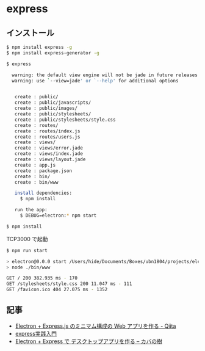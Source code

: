 # express

## インストール

~~~bash
$ npm install express -g
$ npm install express-generator -g
~~~

~~~bash
$ express

  warning: the default view engine will not be jade in future releases
  warning: use `--view=jade' or `--help' for additional options


   create : public/
   create : public/javascripts/
   create : public/images/
   create : public/stylesheets/
   create : public/stylesheets/style.css
   create : routes/
   create : routes/index.js
   create : routes/users.js
   create : views/
   create : views/error.jade
   create : views/index.jade
   create : views/layout.jade
   create : app.js
   create : package.json
   create : bin/
   create : bin/www

   install dependencies:
     $ npm install

   run the app:
     $ DEBUG=electron:* npm start
~~~

~~~bash
$ npm install
~~~

TCP3000 で起動

~~~bash
$ npm run start

> electron@0.0.0 start /Users/hide/Documents/Boxes/ubn1804/projects/electron
> node ./bin/www

GET / 200 382.935 ms - 170
GET /stylesheets/style.css 200 11.047 ms - 111
GET /favicon.ico 404 27.075 ms - 1352
~~~

## 記事

- [Electron + Express.js のミニマム構成の Web アプリを作る - Qiita](https://qiita.com/kawanet/items/b0f000766af574bb12fb)
- [express実践入門](https://gist.github.com/mitsuruog/fc48397a8e80f051a145)
- [Electron + Express で デスクトップアプリを作る – カバの樹](https://www.kabanoki.net/1184)
